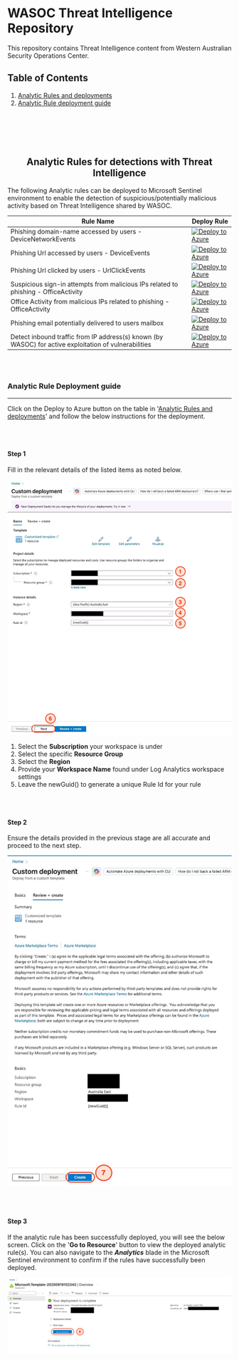 # WASOC Threat Intelligence Repository


This repository contains Threat Intelligence content from Western Australian Security Operations Center.

## Table of Contents

1) [Analytic Rules and deployments](#analytic-rules-for-detections-with-threat-intelligence)
2) [Analytic Rule deployment guide](#analytic-rule-deployment-guide)


<br>
<!-- Empty line for styling -->
</br>

<br>
<!-- Empty line for styling -->
</br>

<div align="center">

## Analytic Rules for detections with Threat Intelligence

</div>

The following Analytic rules can be deployed to Microsoft Sentinel environment to enable the detection of suspicious/potentially malicious activity based on Threat Intelligence shared by WASOC.

| Rule Name | Deploy Rule |
|-|-|
| Phishing domain-name accessed by users - DeviceNetworkEvents | [![Deploy to Azure](https://aka.ms/deploytoazurebutton)](https://portal.azure.com/#create/Microsoft.Template/uri/https%3A%2F%2Fraw.githubusercontent.com%2Fwagov%2Fwasoc-threatintel%2Frefs%2Fheads%2Fmain%2Fanalytic-rules%2FWASOC-Intelligence-a-known-phishing-domain-name-has-been-accessed-by-user-DeviceNetworkEvents.json) |
| Phishing Url accessed by users - DeviceEvents | [![Deploy to Azure](https://aka.ms/deploytoazurebutton)](https://portal.azure.com/#create/Microsoft.Template/uri/https%3A%2F%2Fraw.githubusercontent.com%2Fwagov%2Fwasoc-threatintel%2Frefs%2Fheads%2Fmain%2Fanalytic-rules%2FWASOC-Intelligence-a-known-phishing-url-has-been-accessed-by-a-user-DeviceEvents.json) |
| Phishing Url clicked by users - UrlClickEvents | [![Deploy to Azure](https://aka.ms/deploytoazurebutton)](https://portal.azure.com/#create/Microsoft.Template/uri/https%3A%2F%2Fraw.githubusercontent.com%2Fwagov%2Fwasoc-threatintel%2Frefs%2Fheads%2Fmain%2Fanalytic-rules%2FWASOC-Intelligence-a-known-phishing-URL-has-been-clicked-by-user-UrlClickEvents.json) |
| Suspicious sign-in attempts from malicious IPs related to phishing - OfficeActivity | [![Deploy to Azure](https://aka.ms/deploytoazurebutton)](https://portal.azure.com/#create/Microsoft.Template/uri/https%3A%2F%2Fraw.githubusercontent.com%2Fwagov%2Fwasoc-threatintel%2Frefs%2Fheads%2Fmain%2Fanalytic-rules%2FWASOC-Intelligence-a-suspicious-sign-ins-attempts-from-known-malicious-IP-address-related-to-phishing-campaign.json) |
| Office Activity from malicious IPs related to phishing - OfficeActivity | [![Deploy to Azure](https://aka.ms/deploytoazurebutton)](https://portal.azure.com/#create/Microsoft.Template/uri/https%3A%2F%2Fraw.githubusercontent.com%2Fwagov%2Fwasoc-threatintel%2Frefs%2Fheads%2Fmain%2Fanalytic-rules%2FWASOC-Intelligence-Observed-OfficeActivity-from-known-malicious-IP-address-related-to-phishing.json) |
| Phishing email potentially delivered to users mailbox | [![Deploy to Azure](https://aka.ms/deploytoazurebutton)](https://portal.azure.com/#create/Microsoft.Template/uri/https%3A%2F%2Fraw.githubusercontent.com%2Fwagov%2Fwasoc-threatintel%2Frefs%2Fheads%2Fmain%2Fanalytic-rules%2FWASOC-Intelligence-Phishing-email-potentially-delivered-to-user-mailbox.json) |
| Detect inbound traffic from IP address(s) known (by WASOC) for active exploitation of vulnerabilities| [![Deploy to Azure](https://aka.ms/deploytoazurebutton)](https://portal.azure.com/#create/Microsoft.Template/uri/https%3A%2F%2Fraw.githubusercontent.com%2Fwagov%2Fwasoc-threatintel%2Frefs%2Fheads%2Fmain%2Fanalytic-rules%2FWASOC-Intelligence-Successful-inbound-traffic-to-AzureDiagnostics-from-ip-address-monitored-by-WA-SOC-known-to-actively-exploit-new-vulnerabilities.json) |

<br>
<!-- Empty line for styling -->
</br>

### Analytic Rule Deployment guide
___
Click on the Deploy to Azure button on the table in '[Analytic Rules and deployments](#analytic-rules-for-detections-with-threat-intelligence)' and follow the below instructions for the deployment.

<br>
<!-- Empty line for styling -->
</br>

#### Step 1

Fill in the relevant details of the listed items as noted below.

![page1](/media/Custom-Deployment-image1-steps.jpeg)

1. Select the **Subscription** your workspace is under
2. Select the specific **Resource Group**
3. Select the **Region**
4. Provide your **Workspace Name** found under Log Analytics workspace settings
5. Leave the newGuid() to generate a unique Rule Id for your rule

<br>
<!-- Empty line for styling -->
</br>

#### Step 2

Ensure the details provided in the previous stage are all accurate and proceed to the next step.

![page2](/media/Custom-Deployment-image2-steps.jpeg)

<br>
<!-- Empty line for styling -->
</br>

#### Step 3

If the analytic rule has been successfully deployed, you will see the below screen. Click on the '**Go to Resource**' button to view the deployed analytic rule(s). You can also navigate to the ***Analytics*** blade in the Microsoft Sentinel environment to confirm if the rules have successfully been deployed.

![page3](/media/Custom-Deployment-image3-step.jpeg)


